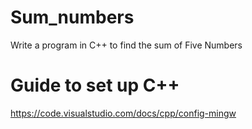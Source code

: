 # Sum_numbers

Write a program in C++ to find the sum of Five Numbers

# Guide to set up C++

https://code.visualstudio.com/docs/cpp/config-mingw
